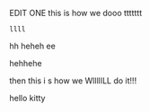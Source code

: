 EDIT ONE
this is how we dooo ttttttt


`llll`

hh  heheh   ee

hehhehe

then this i   s how we WllllILL do it!!!

hello kitty

